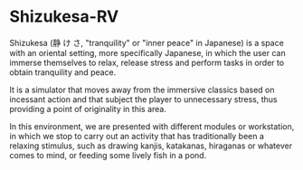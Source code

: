 # Shizukesa-RV
Shizukesa (静 け さ, "tranquility" or "inner peace" in Japanese) is a space with an oriental setting, more specifically Japanese, in which the user can immerse themselves to relax, release stress and perform tasks in order to obtain tranquility and peace.

It is a simulator that moves away from the immersive classics based on incessant action and that subject the player to unnecessary stress, thus providing a point of originality in this area.

In this environment, we are presented with different modules or workstation, in which we stop to carry out an activity that has traditionally been a relaxing stimulus, such as drawing kanjis, katakanas, hiraganas or whatever comes to mind, or feeding some lively fish in a pond.
